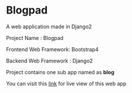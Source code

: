 # Blogpad
A web application made in Django2

Project Name : Blogpad

Frontend Web Framework: Bootstrap4

Backend Web Framework : Django2

Project contains one sub app named as <b>blog</b>


You can visit this <a href="http://blogpadncolin.herokuapp.com">link</a> for live view of this web app



